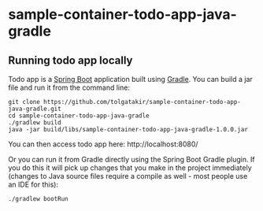 # sample-container-todo-app-java-gradle

## Running todo app locally
Todo app is a [Spring Boot](https://spring.io/guides/gs/spring-boot) application built using [Gradle](https://spring.io/guides/gs/gradle/). You can build a jar file and run it from the command line:


```
git clone https://github.com/tolgatakir/sample-container-todo-app-java-gradle.git
cd sample-container-todo-app-java-gradle
./gradlew build
java -jar build/libs/sample-container-todo-app-java-gradle-1.0.0.jar
```

You can then access todo app here: http://localhost:8080/


Or you can run it from Gradle directly using the Spring Boot Gradle plugin. If you do this it will pick up changes that you make in the project immediately (changes to Java source files require a compile as well - most people use an IDE for this):

```
./gradlew bootRun
```
